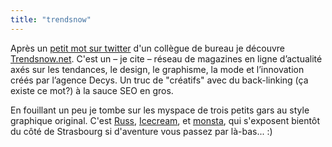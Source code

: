 ```yaml
---
title: "trendsnow"
---
```


Après un [petit mot sur
twitter](http://twitter.com/ODesmoulin/status/3661936210) d'un collègue de
bureau je découvre [Trendsnow.net](http://www.trendsnow.net/). C'est un – je
cite – réseau de magazines en ligne d’actualité axés sur les tendances, le
design, le graphisme, la mode et l’innovation créés par l’agence Decys. Un
truc de "créatifs" avec du back-linking (ça existe ce mot?) à la sauce SEO en
gros.

En fouillant un peu je tombe sur les myspace de trois petits gars au style
graphique original. C'est [Russ](http://www.myspace.com/russ_ouf),
[Icecream](http://www.myspace.com/ice_cream_ouf), et
[monsta](http://www.myspace.com/monsta_ouf), qui s'exposent bientôt du côté de
Strasbourg si d'aventure vous passez par là-bas... :)

